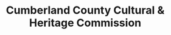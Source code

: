 ---
layout: repo
title: "Cumberland County Cultural & Heritage Commission"
id: 12379
permalink: repos/12379/
---